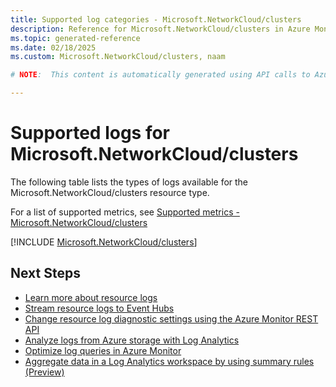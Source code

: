 ```yaml
---
title: Supported log categories - Microsoft.NetworkCloud/clusters
description: Reference for Microsoft.NetworkCloud/clusters in Azure Monitor Logs.
ms.topic: generated-reference
ms.date: 02/18/2025
ms.custom: Microsoft.NetworkCloud/clusters, naam

# NOTE:  This content is automatically generated using API calls to Azure. Any edits made on these files will be overwritten in the next run of the script. 

---
```





# Supported logs for Microsoft.NetworkCloud/clusters  
The following table lists the types of logs available for the Microsoft.NetworkCloud/clusters resource type.
  
  
  
For a list of supported metrics, see [Supported metrics - Microsoft.NetworkCloud/clusters](../supported-metrics/microsoft-networkcloud-clusters-metrics.md)  
  

  
[!INCLUDE [Microsoft.NetworkCloud/clusters](~/reusable-content/ce-skilling/azure/includes/azure-monitor/reference/logs/microsoft-networkcloud-clusters-logs-include.md)]  
  

## Next Steps

* [Learn more about resource logs](/azure/azure-monitor/essentials/platform-logs-overview)
* [Stream resource logs to Event Hubs](/azure/azure-monitor/essentials/resource-logs#send-to-azure-event-hubs)
* [Change resource log diagnostic settings using the Azure Monitor REST API](/rest/api/monitor/diagnosticsettings)
* [Analyze logs from Azure storage with Log Analytics](/azure/azure-monitor/essentials/resource-logs#send-to-log-analytics-workspace)
* [Optimize log queries in Azure Monitor](/azure/azure-monitor/logs/query-optimization)
* [Aggregate data in a Log Analytics workspace by using summary rules (Preview)](/azure/azure-monitor/logs/summary-rules)